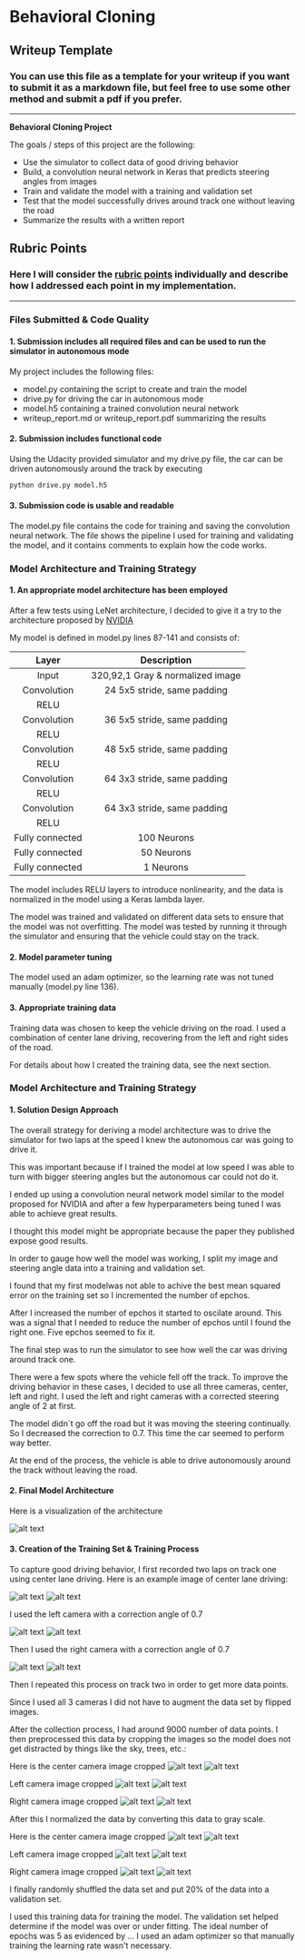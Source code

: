 # **Behavioral Cloning** 

## Writeup Template

### You can use this file as a template for your writeup if you want to submit it as a markdown file, but feel free to use some other method and submit a pdf if you prefer.

---

**Behavioral Cloning Project**

The goals / steps of this project are the following:
* Use the simulator to collect data of good driving behavior
* Build, a convolution neural network in Keras that predicts steering angles from images
* Train and validate the model with a training and validation set
* Test that the model successfully drives around track one without leaving the road
* Summarize the results with a written report


[//]: # (Image References)

[image1]: ./IMG_RESULTS/center_2016_12_01_13_30_48_287.jpg "Center 1"
[image2]: ./IMG_RESULTS/center_2016_12_01_13_31_13_037.jpg "Center 2"
[image3]: ./IMG_RESULTS/center_cropped1.jpg "center cropped 1"
[image4]: ./IMG_RESULTS/center_cropped1G.jpg "center cropped 1 Gray"
[image5]: ./IMG_RESULTS/center_cropped2.jpg "center cropped 2"
[image6]: ./IMG_RESULTS/center_cropped2G.jpg "center cropped 2 Gray"

[image8]: ./IMG_RESULTS/left_2016_12_01_13_30_48_404.jpg "Left 1"
[image9]: ./IMG_RESULTS/left_2016_12_01_13_31_13_037.jpg "Left 2"
[image10]: ./IMG_RESULTS/left_cropped1.jpg "left_cropped 1"
[image11]: ./IMG_RESULTS/left_cropped1G.jpg "left_cropped 1 Gray"
[image12]: ./IMG_RESULTS/left_cropped2.jpg "left_cropped 2"
[image13]: ./IMG_RESULTS/left_cropped2G.jpg "left_cropped 2 Gray"

[image14]: ./IMG_RESULTS/right_2016_12_01_13_30_48_287.jpg "right 1"
[image15]: ./IMG_RESULTS/right_2016_12_01_13_31_12_937.jpg "right 2"
[image16]: ./IMG_RESULTS/right_cropped1.jpg "cright_cropped 1"
[image17]: ./IMG_RESULTS/right_cropped1G.jpg "right_cropped 1 Gray"
[image18]: ./IMG_RESULTS/right_cropped2.jpg "right_cropped 2"
[image19]: ./IMG_RESULTS/right_cropped2G.jpg "right_cropped 2 Gray"

[image20]: ./IMG_RESULTS/center_2016_12_01_13_30_48_287.jpg "Center 1"

## Rubric Points
### Here I will consider the [rubric points](https://review.udacity.com/#!/rubrics/432/view) individually and describe how I addressed each point in my implementation.  

---
### Files Submitted & Code Quality

#### 1. Submission includes all required files and can be used to run the simulator in autonomous mode

My project includes the following files:
* model.py containing the script to create and train the model
* drive.py for driving the car in autonomous mode
* model.h5 containing a trained convolution neural network 
* writeup_report.md or writeup_report.pdf summarizing the results

#### 2. Submission includes functional code
Using the Udacity provided simulator and my drive.py file, the car can be driven autonomously around the track by executing 
```sh
python drive.py model.h5
```

#### 3. Submission code is usable and readable

The model.py file contains the code for training and saving the convolution neural network. The file shows the pipeline I used for training and validating the model, and it contains comments to explain how the code works.

### Model Architecture and Training Strategy

#### 1. An appropriate model architecture has been employed

After a few tests using LeNet architecture, I decided to give it a try to the architecture proposed by [NVIDIA](https://images.nvidia.com/content/tegra/automotive/images/2016/solutions/pdf/end-to-end-dl-using-px.pdf)

My model is defined in model.py lines 87-141 and consists of:

| Layer         		    |     Description	        					      | 
|:---------------------:|:---------------------------------------:| 
| Input         		    | 320,92,1 Gray & normalized image   			| 
| Convolution          	| 24 5x5 stride, same padding            	|
| RELU					        |												                  |
| Convolution          	| 36 5x5 stride, same padding            	|
| RELU					        |												                  |
| Convolution          	| 48 5x5 stride, same padding            	|
| RELU					        |												                  |
| Convolution          	| 64 3x3 stride, same padding            	|
| RELU					        |												                  |
| Convolution          	| 64 3x3 stride, same padding            	|
| RELU					        |												                  |
| Fully connected		    | 100 Neurons									            |
| Fully connected		    | 50 Neurons									            |
| Fully connected		    | 1  Neurons									            |


The model includes RELU layers to introduce nonlinearity, and the data is normalized in the model using a Keras lambda layer.

The model was trained and validated on different data sets to ensure that the model was not overfitting. The model was tested by running it through the simulator and ensuring that the vehicle could stay on the track.

#### 2. Model parameter tuning

The model used an adam optimizer, so the learning rate was not tuned manually (model.py line 136).

#### 3. Appropriate training data

Training data was chosen to keep the vehicle driving on the road. I used a combination of center lane driving, recovering from the left and right sides of the road. 

For details about how I created the training data, see the next section. 

### Model Architecture and Training Strategy

#### 1. Solution Design Approach

The overall strategy for deriving a model architecture was to drive the simulator for two laps at the speed I knew the autonomous car was going to drive it.

This was important because if I trained the model at low speed I was able to turn with bigger steering angles but the autonomous car could not do it.

I ended up using a convolution neural network model similar to the model proposed for NVIDIA and after a few hyperparameters being tuned I was able to achieve great results.

I thought this model might be appropriate because the paper they published expose good results.

In order to gauge how well the model was working, I split my image and steering angle data into a training and validation set. 

I found that my first modelwas not able to achive the best mean squared error on the training set so I incremented the number of epchos. 

After I increased the number of epchos it started to oscilate around. This was a signal that I needed to reduce the number of epchos until I found the right one. Five epchos seemed to fix it. 

The final step was to run the simulator to see how well the car was driving around track one.

There were a few spots where the vehicle fell off the track.
To improve the driving behavior in these cases, I decided to use all three cameras, center, left and right. I used the left and right cameras with a corrected steering angle of 2 at first.

The model didn´t go off the road but it was moving the steering continually. So I decreased the correction to 0.7. This time the car seemed to perform way better.

At the end of the process, the vehicle is able to drive autonomously around the track without leaving the road.

#### 2. Final Model Architecture

Here is a visualization of the architecture

![alt text][image20]

#### 3. Creation of the Training Set & Training Process

To capture good driving behavior, I first recorded two laps on track one using center lane driving. Here is an example image of center lane driving:

![alt text][image1]
![alt text][image2]

I used the left camera with a correction angle of 0.7

![alt text][image8]
![alt text][image9]

Then I used the right camera with a correction angle of 0.7

![alt text][image14]
![alt text][image15]

Then I repeated this process on track two in order to get more data points.

Since I used all 3 cameras I did not have to augment the data set by flipped images.

After the collection process, I had around 9000 number of data points. I then preprocessed this data by cropping the images so the model does not get distracted by things like the sky, trees, etc.:

Here is the center camera image cropped
![alt text][image3]
![alt text][image5]

Left camera image cropped
![alt text][image10]
![alt text][image12]

Right camera image cropped
![alt text][image16]
![alt text][image18]

After this I normalized the data by converting this data to gray scale.

Here is the center camera image cropped
![alt text][image4]
![alt text][image6]

Left camera image cropped
![alt text][image11]
![alt text][image13]

Right camera image cropped
![alt text][image17]
![alt text][image19]

I finally randomly shuffled the data set and put 20% of the data into a validation set. 

I used this training data for training the model. The validation set helped determine if the model was over or under fitting. The ideal number of epochs was 5 as evidenced by ... I used an adam optimizer so that manually training the learning rate wasn't necessary.

